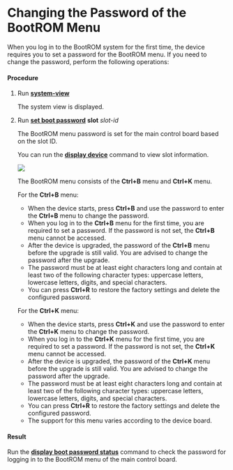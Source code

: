 Changing the Password of the BootROM Menu
=========================================

When you log in to the BootROM system for the first time, the device requires you to set a password for the BootROM menu. If you need to change the password, perform the following operations:

#### Procedure

1. Run [**system-view**](cmdqueryname=system-view)
   
   
   
   The system view is displayed.
2. Run [**set boot password**](cmdqueryname=set+boot+password) **slot** *slot-id*
   
   
   
   The BootROM menu password is set for the main control board based on the slot ID.
   
   
   
   You can run the [**display device**](cmdqueryname=display+device) command to view slot information.
   
   ![](../../../../public_sys-resources/note_3.0-en-us.png) 
   
   The BootROM menu consists of the **Ctrl+B** menu and **Ctrl+K** menu.
   
   For the **Ctrl+B** menu:
   
   * When the device starts, press **Ctrl+B** and use the password to enter the **Ctrl+B** menu to change the password.
   * When you log in to the **Ctrl+B** menu for the first time, you are required to set a password. If the password is not set, the **Ctrl+B** menu cannot be accessed.
   * After the device is upgraded, the password of the **Ctrl+B** menu before the upgrade is still valid. You are advised to change the password after the upgrade.
   * The password must be at least eight characters long and contain at least two of the following character types: uppercase letters, lowercase letters, digits, and special characters.
   * You can press **Ctrl+R** to restore the factory settings and delete the configured password.
   
   For the **Ctrl+K** menu:
   
   * When the device starts, press **Ctrl+K** and use the password to enter the **Ctrl+K** menu to change the password.
   * When you log in to the **Ctrl+K** menu for the first time, you are required to set a password. If the password is not set, the **Ctrl+K** menu cannot be accessed.
   * After the device is upgraded, the password of the **Ctrl+K** menu before the upgrade is still valid. You are advised to change the password after the upgrade.
   * The password must be at least eight characters long and contain at least two of the following character types: uppercase letters, lowercase letters, digits, and special characters.
   * You can press **Ctrl+R** to restore the factory settings and delete the configured password.
   * The support for this menu varies according to the device board.

#### Result

Run the [**display boot password status**](cmdqueryname=display+boot+password+status) command to check the password for logging in to the BootROM menu of the main control board.